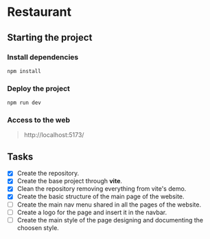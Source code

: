 # Restaurant
## Starting the project
### Install dependencies
`npm install`
### Deploy the project
`npm run dev`
### Access to the web
> http://localhost:5173/

## Tasks
- [X] Create the repository.
- [X] Create the base project through **vite**.
- [X] Clean the repository removing everything from vite's demo.
- [X] Create the basic structure of the main page of the website.
- [ ] Create the main nav menu shared in all the pages of the website.
- [ ] Create a logo for the page and insert it in the navbar.
- [ ] Create the main style of the page designing and documenting the choosen style.